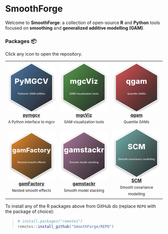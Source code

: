 # SmoothForge

Welcome to **SmoothForge**: a collection of open-source **R** and **Python** tools focused on **smoothing** and **generalized additive modelling (GAM)**.

### Packages 📦

Click any icon to open the repository.

<div align="center">

<table role="presentation" cellspacing="0" cellpadding="0" style="border-collapse:collapse;border:none;margin:0 auto;">
  <tr>
    <td align="center" width="33%" style="border:none;padding:8px;">
      <a href="https://github.com/SmoothForge/pymgcv">
        <img src="./assets/pymgcv-icon.svg" alt="pymgcv icon" width="180" />
      </a>
      <br/>
      <a href="https://github.com/SmoothForge/pymgcv"><b>pymgcv</b></a>
      <br/>
      <sub>A Python interface to mgcv</sub>
    </td>
    <td align="center" width="33%" style="border:none;padding:8px;">
      <a href="https://github.com/mfasiolo/mgcViz">
        <img src="./assets/mgcViz-icon.svg" alt="mgcViz icon" width="180" />
      </a>
      <br/>
      <a href="https://github.com/mfasiolo/mgcViz"><b>mgcViz</b></a>
      <br/>
      <sub>GAM visualization tools</sub>
    </td>
    <td align="center" width="33%" style="border:none;padding:8px;">
      <a href="https://github.com/mfasiolo/qgam">
        <img src="./assets/qgam-icon.svg" alt="qgam icon" width="180" />
      </a>
      <br/>
      <a href="https://github.com/mfasiolo/qgam"><b>qgam</b></a>
      <br/>
      <sub>Quantile GAMs</sub>
    </td>
  </tr>
  <tr>
    <td align="center" width="33%" style="border:none;padding:8px;">
      <a href="https://github.com/mfasiolo/gamFactory">
        <img src="./assets/gamFactory-icon.svg" alt="gamFactory icon" width="180" />
      </a>
      <br/>
      <a href="https://github.com/mfasiolo/gamFactory"><b>gamFactory</b></a>
      <br/>
      <sub>Nested smooth effects</sub>
    </td>
    <td align="center" width="33%" style="border:none;padding:8px;">
      <a href="https://github.com/eenticott/gamstackr">
        <img src="./assets/gamstackr-icon.svg" alt="gamstackr icon" width="180" />
      </a>
      <br/>
      <a href="https://github.com/eenticott/gamstackr"><b>gamstackr</b></a>
      <br/>
      <sub>Smooth model stacking</sub>
    </td>
    <td align="center" width="33%" style="border:none;padding:8px;">
      <a href="https://github.com/VinGioia90/SCM">
        <img src="./assets/SCM-icon.svg" alt="SCM icon" width="180" />
      </a>
      <br/>
      <a href="https://github.com/VinGioia90/SCM"><b>SCM</b></a>
      <br/>
      <sub>Smooth covariance modelling</sub>
    </td>
  </tr>
</table>

</div>



To install any of the R packages above from GitHub do (replace `REPO` with the package of choice):
>
> ```r
> # install.packages("remotes")
> remotes::install_github("SmoothForge/REPO")
> ```
